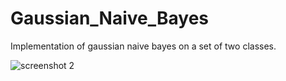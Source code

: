 # Gaussian_Naive_Bayes
Implementation of gaussian naive bayes on a set of two classes.


![screenshot 2](https://user-images.githubusercontent.com/44751602/52232830-896fbf00-28e3-11e9-8101-b1e802aa5d12.png)

